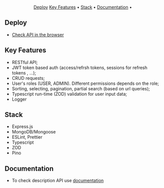 <p align="center">
  <a href="#deploy">Deploy</a>
  <a href="#key-features">Key Features</a>  •
  <a href="#stack">Stack</a> •
  <a href="#documentation">Documentation</a> •
</p>

## Deploy

- [Check API in the browser](https://express-meetup.onrender.com/api/users)

## Key Features

- RESTful API;
- JWT token based auth (access/refrsh tokens, sessions for refresh tokens , ...);
- CRUD requests;
- User's roles (USER, ADMIN). Different permissions depends on the role;
- Sorting, selecting, pagination, partial search (based on url queries);
- Typescript run-time (ZOD) validation for user input data;
- Logger

## Stack

- Express.js
- MongoDB/Mongoose
- ESLint, Prettier
- Typescript
- ZOD
- Pino

## Documentation

- To check description API use [documentation](https://documenter.getpostman.com/view/16854861/2s935ppiAa)


